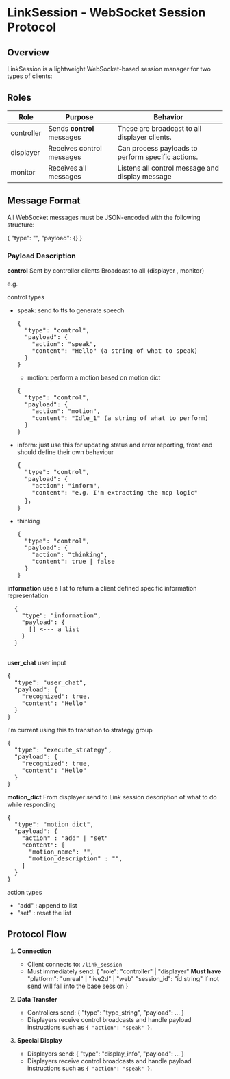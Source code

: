 # LinkSession - WebSocket Session Protocol

## Overview

LinkSession is a lightweight WebSocket-based session manager for two types of clients:

## Roles

| Role        | Purpose                                | Behavior                                      |
|-------------|----------------------------------------|-----------------------------------------------|
| controller  | Sends **control** messages             | These are broadcast to all displayer clients. |
| displayer   | Receives control messages              | Can process payloads to perform specific actions. |
| monitor     | Receives all messages                  | Listens all control message and display message|

## Message Format

All WebSocket messages must be JSON-encoded with the following structure:

{
  "type": "",
  "payload": {}
}


### Payload Description

**control**
Sent by controller clients 
Broadcast to all {displayer , monitor}

e.g.

control types

* speak: send to tts to generate speech
  <pre>
  {
    "type": "control",
    "payload": {
      "action": "speak",
      "content": "Hello" (a string of what to speak)
    }
  }
  </pre>

  * motion: perform a motion based on motion dict
  <pre>
  {
    "type": "control",
    "payload": {
      "action": "motion",
      "content": "Idle_1" (a string of what to perform)
    }
  }
  </pre>

* inform: just use this for updating status and error reporting, front end should define their own behaviour 
  <pre>
  {
    "type": "control",
    "payload": {
      "action": "inform",
      "content": "e.g. I'm extracting the mcp logic" 
    }，
  }
  </pre>


* thinking
  <pre>
  {
    "type": "control",
    "payload": {
      "action": "thinking",
      "content": true | false
    }
  }
  </pre>


**information**
  use a list to return a client defined specific information representation

  <pre>
  {
    "type": "information",
    "payload": {
      [] <--- a list
    }
  }
  </pre>


**user_chat**
user input

<pre>
{
  "type": "user_chat",
  "payload": {
    "recognized": true,
    "content": "Hello"
  }
}
</pre>

I'm current using this to transition to strategy group
<pre>
{
  "type": "execute_strategy",
  "payload": {
    "recognized": true,
    "content": "Hello"
  }
}
</pre>


**motion_dict**
From displayer send to Link session
description of what to do while responding
<pre>
{
  "type": "motion_dict",
  "payload": {
    "action" : "add" | "set"
    "content": [
      "motion_name": "",
      "motion_description" : "",
    ]
  }
}
</pre>
action types
* "add" : append to list
* "set" : reset the list

## Protocol Flow

1. **Connection**
   - Client connects to: `/link_session`
   - Must immediately send:
     {
       "role": "controller" | "displayer" **Must have**
       "platform": "unreal" | "live2d" | "web"
       "session_id": "id string"  if not send will fall into the base session
     }

2. **Data Transfer**
   - Controllers send:
     {
       "type": "type_string",
       "payload": ...
     }
   - Displayers receive control broadcasts and handle payload instructions such as `{ "action": "speak" }`.

3. **Special Display**
   - Displayers send:
     {
       "type": "display_info",
       "payload": ...
     }
   - Displayers receive control broadcasts and handle payload instructions such as `{ "action": "speak" }`.
